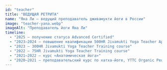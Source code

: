 ```yaml
---
id: "teacher"
title: "ВЕДУЩАЯ РЕТРИТА"
name: "Яна Ли – ведущий преподаватель дживамукти йоги в России"
image: "teacher-yana.webp"
imageAlt: "Преподаватель йоги Яна Ли"
timeline:
  - "2025 — получение статуса Advanced Certified"
  - "2023–2024 — повышение квалификации 500HR Jivamukti Yoga Teacher Apprenticeship Program"
  - "2023 — 300HR Jivamukti Yoga Teacher Training course"
  - "2022 — 75HR Jivamukti Yoga Teacher Training course"
  - "2021–2022 — курс «Анатомическая йога»"
  - "2020–2021 — преподавательский курс по хатха-йоге, YTTC Organic People"
---
```

